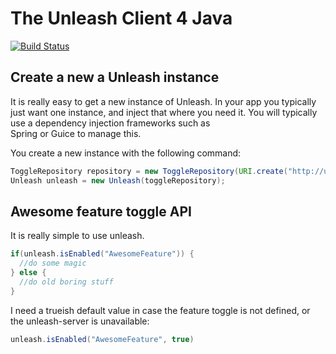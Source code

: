 # The Unleash Client 4 Java

[![Build Status](https://travis-ci.org/finn-no/unleash-client-java.svg?branch=master)](https://travis-ci.org/finn-no/unleash-client-java)

## Create a new a Unleash instance

It is really easy to get a new instance of Unleash. In your app you typically just want one instance, 
and inject that where you need it. You will typically use a dependency injection frameworks such as  
Spring or Guice to manage this. 

You create a new instance with the following command:
```java
ToggleRepository repository = new ToggleRepository(URI.create("http://unelash.finn.no"));
Unleash unleash = new Unleash(toggleRepository);
```

## Awesome feature toggle API

It is really simple to use unleash.

```java
if(unleash.isEnabled("AwesomeFeature")) {
  //do some magic
} else {
  //do old boring stuff
}
```

I need a trueish default value in case the feature toggle is not defined, or the unleash-server is unavailable:
```java
unleash.isEnabled("AwesomeFeature", true)
```
